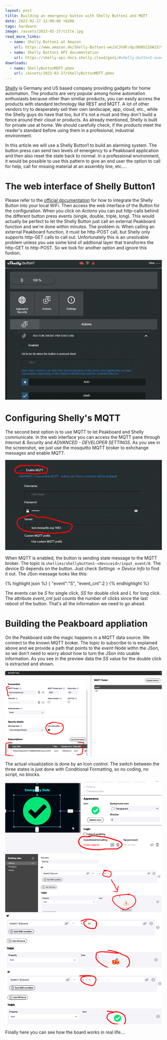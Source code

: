 ```yaml
---
layout: post
title: Building an emergency button with Shelly Button1 and MQTT
date: 2023-02-27 12:00:00 +0200
tags: hardware
image: /assets/2023-02-27/title.jpg
read_more_links:
  - name: Shelly Button1 at Amazon
    url: https://www.amazon.de/Shelly-Button1-wei%C3%9F/dp/B08V22GWJS?th=1
  - name: Shelly Button1 API documentation
    url: https://shelly-api-docs.shelly.cloud/gen1/#shelly-button1-overview
downloads:
  - name: ShellyButtonMQTT.pbmx
    url: /assets/2023-02-27/ShellyButtonMQTT.pbmx
---
```

[Shelly](https://www.shelly.cloud/) is Germany and US based company providing gadgets for home automation. The products are very popular among home automation enthusiasts because other than similiar products, you can easily access the products with standard technology like REST and MQTT. A lot of other vendors try to desperately sell their own landscape, app, cloud, etc., while the Shelly guys do have that too, but it's not a must and they don't build a fence around their cloud or products.
As already mentioned, Shelly is built for private use at home. We should carefully check, if the products meet the reader's standard before using them in a profesional, industrial environment.

In this article we will use a Shelly Button1 to build an alarming system. The button press can send two levels of emergency to a Peakboard application and then also reset the state back to normal. In a professional environment, it would be possible to use this pattern to give an end user the option to call for help, call for missing material at an assembly line, etc....

# The web interface of Shelly Button1

Please refer to the [official documentation](https://www.shelly.cloud/documents/user_guide/shelly_button_1.pdf) for how to integrate the Shelly Button into your local WiFi. Then access the web interface of the Button for the configuration. 
When you click on _Actions_ you can put http-calls behind the different button press events (single, double, triple, long). This would actually be perfect to let the Shelly Button just call an external Peakboard function and we're done within minutes. The problem is: When calling an external Peakboard function, it must be http-POST call, but Shelly only supports http-GET calls to call out. Unfortunately this is an unsolvable problem unless you use some kind of addtional layer that transforms the http-GET to http-POST. So we look for another option and ignore this funtion.

![image](/assets/2023-02-27/010.png)

# Configuring Shelly's MQTT

The second best option is to use MQTT to let Peakboard and Shelly communicate. In the web interface you can access the MQTT pane through _Internet & Security_ and _ADVANCED - DEVELOPER SETTINGS_. As you see in the screenshot, we just use the mosquitto MQTT broker to exhchange messages and enable MQTT.

![image](/assets/2023-02-27/020.png)

When MQTT is enabled, the button is sending state message to the MQTT broker. The topic is `shellies/shellybutton1-<deviceid>/input_event/0`. The device ID depends on the button. Just check _Settings_ -> _Device Info_ to find it out. The JSon message looks like this:

{% highlight json %}
{
    "event":"S",
    "event_cnt":2
}
{% endhighlight %}

The events can be _S_ for single click, _SS_ for double click and _L_ for long click. The attribute _event_cnt_ just counts the number of clicks since the last reboot of the button. That's all the information we need to go ahead. 

# Building the Peakboard appliation

On the Peakboard side the magic happens in a MQTT data source. We connect to the known MQTT broker. The topic to subscribe to is explained above and we provide a path that points to the _event_-Node withn the JSon, so we don't need to worry about how to turn the JSon into usable information. As you see in the preview data the _SS_ value for the double click is extracted and shown.

![image](/assets/2023-02-27/030.png)

The actual visualization is done by an Icon control. The switch between the three states is just done with Conditional Formatting, so no coding, no script, no blocks.

![image](/assets/2023-02-27/040.png)
![image](/assets/2023-02-27/050.png)
![image](/assets/2023-02-27/051.png)
![image](/assets/2023-02-27/052.png)

Finally here you can see how the board works in real life....

